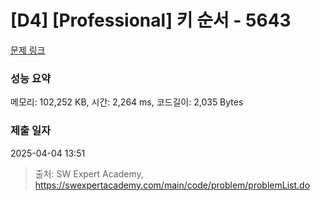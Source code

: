 # [D4] [Professional] 키 순서 - 5643 

[문제 링크](https://swexpertacademy.com/main/code/problem/problemDetail.do?contestProbId=AWXQsLWKd5cDFAUo) 

### 성능 요약

메모리: 102,252 KB, 시간: 2,264 ms, 코드길이: 2,035 Bytes

### 제출 일자

2025-04-04 13:51



> 출처: SW Expert Academy, https://swexpertacademy.com/main/code/problem/problemList.do